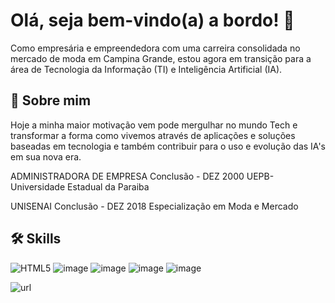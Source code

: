 
# Olá, seja bem-vindo(a) a bordo! 👋

Como empresária e empreendedora com uma carreira consolidada no mercado de moda em Campina Grande, estou agora em transição para a área de Tecnologia da Informação (TI) e Inteligência Artificial (IA).



## 🚀 Sobre mim

Hoje a minha maior motivação vem pode mergulhar no mundo Tech e transformar a forma como vivemos através de aplicações e soluções baseadas em tecnologia
e também contribuir para o uso e evolução das IA's em sua nova era.   

ADMINISTRADORA DE EMPRESA
Conclusão -  DEZ 2000
UEPB-Universidade Estadual da Paraiba

UNISENAI
Conclusão - DEZ 2018 
Especialização em Moda e Mercado

## 🛠 Skills

![HTML5](https://img.shields.io/badge/html5-%23E34F26.svg?style=for-the-badge&logo=html5&logoColor=white)
![image](https://img.shields.io/badge/JavaScript-323330?style=for-the-badge&logo=javascript&logoColor=F7DF1E)
![image](https://img.shields.io/badge/CSS3-1572B6?style=for-the-badge&logo=css3&logoColor=white)
![image](https://img.shields.io/badge/json-5E5C5C?style=for-the-badge&logo=json&logoColor=white)
![image](https://img.shields.io/badge/VSCode-0078D4?style=for-the-badge&logo=visual%20studio%20code&logoColor=white)



![url](https://github-readme-stats.vercel.app/api?username=joselitajuditee)
